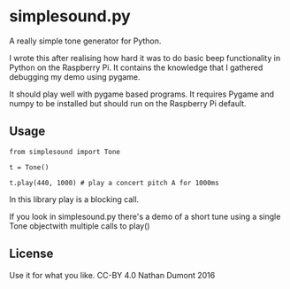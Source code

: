 simplesound.py
==============

A really simple tone generator for Python.

I wrote this after realising how hard it was to do basic beep functionality
in Python on the Raspberry Pi.  It contains the knowledge that I gathered
debugging my demo using pygame.

It should play well with pygame based programs.  It requires Pygame and numpy to be installed but should run on the Raspberry Pi default.

Usage
-----

    from simplesound import Tone
    
    t = Tone()
    
    t.play(440, 1000) # play a concert pitch A for 1000ms
    
In this library play is a blocking call.

If you look in simplesound.py there's a demo of a short tune using a single Tone objectwith multiple calls to play()

License
-------

Use it for what you like.  CC-BY 4.0 Nathan Dumont 2016

